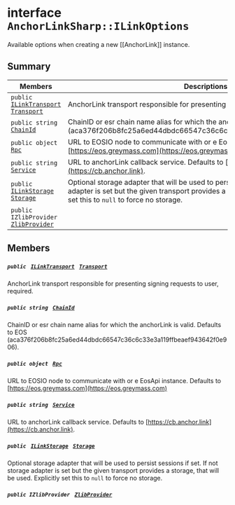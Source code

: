 # interface `AnchorLinkSharp::ILinkOptions` 

Available options when creating a new [[AnchorLink]] instance.

## Summary

 Members                                | Descriptions                                
----------------------------------------|---------------------------------------------
`public ` [`ILinkTransport`](AnchorLinkSharp.md)` ` [`Transport`](AnchorLinkSharp.md) | AnchorLink transport responsible for presenting signing requests to user, required.
`public string ` [`ChainId`](AnchorLinkSharp.md) | ChainID or esr chain name alias for which the anchorLink is valid. Defaults to EOS (aca376f206b8fc25a6ed44dbdc66547c36c6c33e3a119ffbeaef943642f0e906).
`public object ` [`Rpc`](AnchorLinkSharp.md) | URL to EOSIO node to communicate with or e EosApi instance. Defaults to [https://eos.greymass.com](https://eos.greymass.com)
`public string ` [`Service`](AnchorLinkSharp.md) | URL to anchorLink callback service. Defaults to [https://cb.anchor.link](https://cb.anchor.link).
`public ` [`ILinkStorage`](AnchorLinkSharp.md)` ` [`Storage`](AnchorLinkSharp.md) | Optional storage adapter that will be used to persist sessions if set. If not storage adapter is set but the given transport provides a storage, that will be used. Explicitly set this to `null` to force no storage.
`public IZlibProvider ` [`ZlibProvider`](AnchorLinkSharp.md) | 

## Members

##### `public ` [`ILinkTransport`](AnchorLinkSharp.md)` ` [`Transport`](AnchorLinkSharp.md) 

AnchorLink transport responsible for presenting signing requests to user, required.

##### `public string ` [`ChainId`](AnchorLinkSharp.md) 

ChainID or esr chain name alias for which the anchorLink is valid. Defaults to EOS (aca376f206b8fc25a6ed44dbdc66547c36c6c33e3a119ffbeaef943642f0e906).

##### `public object ` [`Rpc`](AnchorLinkSharp.md) 

URL to EOSIO node to communicate with or e EosApi instance. Defaults to [https://eos.greymass.com](https://eos.greymass.com)

##### `public string ` [`Service`](AnchorLinkSharp.md) 

URL to anchorLink callback service. Defaults to [https://cb.anchor.link](https://cb.anchor.link).

##### `public ` [`ILinkStorage`](AnchorLinkSharp.md)` ` [`Storage`](AnchorLinkSharp.md) 

Optional storage adapter that will be used to persist sessions if set. If not storage adapter is set but the given transport provides a storage, that will be used. Explicitly set this to `null` to force no storage.

##### `public IZlibProvider ` [`ZlibProvider`](AnchorLinkSharp.md) 

